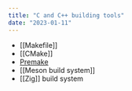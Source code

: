 ```yaml
---
title: "C and C++ building tools"
date: "2023-01-11"
---
```


- [[Makefile]]
- [[CMake]]
- [Premake](https://premake.github.io/)
- [[Meson build system]]
- [[Zig]] build system